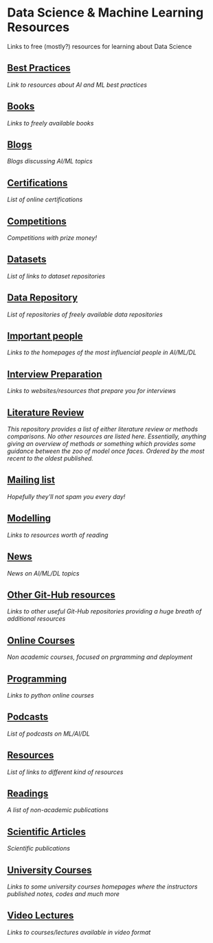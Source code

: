 # Data Science & Machine Learning Resources
Links to free (mostly?) resources for learning about Data Science

## [Best Practices](https://github.com/kyaiooiayk/Data-Science-Resources/blob/main/resources/Best%20Practices.md)
*Link to resources about AI and ML best practices*

## [Books](https://github.com/kyaiooiayk/Data-Science-Resources/blob/main/resources/Books.md)
*Links to freely available books*

## [Blogs](https://github.com/kyaiooiayk/Data-Science-Resources/blob/main/resources/Blogs.md)
*Blogs discussing AI/ML topics*

## [Certifications](https://github.com/kyaiooiayk/Data-Science-Resources/blob/mainresources//Certifications.md)
*List of online certifications*

## [Competitions](https://github.com/kyaiooiayk/Data-Science-Resources/blob/mainresources//Competitions.md)
*Competitions with prize money!*

## [Datasets](https://github.com/kyaiooiayk/Data-Science-Machine-Learning-Resources/blob/mainresources//Dataset.md)
*List of links to dataset repositories*

## [Data Repository](https://github.com/kyaiooiayk/Data-Science-Machine-Learning-Resources/blob/main/resources/DataRepository.md)
*List of repositories of freely available data repositories*

## [Important people](https://github.com/kyaiooiayk/Data-Science-Resources/blob/mainresources//Important%20People.md)
*Links to the homepages of the most influencial people in AI/ML/DL*

## [Interview Preparation](https://github.com/kyaiooiayk/Data-Science-Resources/blob/mainresources//Interview%20Preparation.md)
*Links to websites/resources that prepare you for interviews*

## [Literature Review](https://github.com/kyaiooiayk/Data-Science-Machine-Learning-Resources/tree/main/resources/Literature_Review)
*This repository provides a list of either literature review or methods comparisons. No other resources are listed here. Essentially, anything giving an overview of methods or something which provides some guidance between the zoo of model once faces. Ordered by the most recent to the oldest published.*

## [Mailing list](https://github.com/kyaiooiayk/Data-Science-Resources/blob/main/resources/Mailing%20List.md)
*Hopefully they'll not spam you every day!*

## [Modelling](https://github.com/kyaiooiayk/Data-Science-Machine-Learning-Resources/blob/mainresources//Modelling.md)
*Links to resources worth of reading*

## [News](https://github.com/kyaiooiayk/Data-Science-Resources/blob/main/resources/News.md)
*News on AI/ML/DL topics*

## [Other Git-Hub resources](https://github.com/kyaiooiayk/Data-Science-Resources/blob/mainresources//Other%20Git-Hub%20Resources.md)
*Links to other useful Git-Hub repositories providing a huge breath of additional resources*

## [Online Courses](https://github.com/kyaiooiayk/Data-Science-Resources/blob/mainresources//Online%20Courses.md)
*Non academic courses, focused on prgramming and deployment*

## [Programming](https://github.com/kyaiooiayk/Data-Science-Resources/blob/mainresources//Programming.md)
*Links to python online courses*

## [Podcasts](https://github.com/kyaiooiayk/Data-Science-Resources/blob/main/resources/Podcasts.md)
*List of podcasts on ML/AI/DL* 

## [Resources](https://github.com/kyaiooiayk/Data-Science-Resources/blob/main/resources/Resources.md)
*List of links to different kind of resources*

## [Readings](https://github.com/kyaiooiayk/Data-Science-Resources/blob/main/resources/Readings.md)
*A list of non-academic publications*

## [Scientific Articles](https://github.com/kyaiooiayk/Data-Science-Resources/blob/main/resources//Scientific%20Articles.md)
*Scientific publications*

## [University Courses](https://github.com/kyaiooiayk/Data-Science-Resources/blob/main/resources/University%20Courses.md)
*Links to some university courses homepages where the instructors published notes, codes and much more*

## [Video Lectures](https://github.com/kyaiooiayk/Data-Science-Resources/blob/main/resources/Video%20Lectures.md)
*Links to courses/lectures available in video format*
